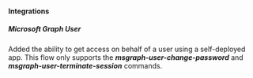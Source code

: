 
#### Integrations
##### Microsoft Graph User
Added the ability to get access on behalf of a user using a self-deployed app. This flow only supports the ***msgraph-user-change-password*** and ***msgraph-user-terminate-session*** commands.
